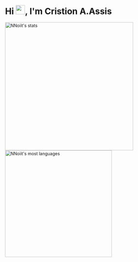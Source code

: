 <h1 align="left">Hi <img src="https://raw.githubusercontent.com/kaueMarques/kaueMarques/master/hi.gif" width="30px">, I'm Cristion A.Assis</h1>

<p align="left">
<img width="420em" src="https://github-readme-stats.vercel.app/api?username=NNoiit&theme=vision-friendly-dark" alt="NNoiit's stats"/>
<img width="350em" src="https://github-readme-stats.vercel.app/api/top-langs/?username=NNoiit&layout=compact&theme=vision-friendly-dark" alt="NNoiit's most languages"/>
</p>

<!--
**NNoiit/NNoiit** is a ✨ _special_ ✨ repository because its `README.md` (this file) appears on your GitHub profile.

Here are some ideas to get you started:

- 🔭 I’m currently working on ...
- 🌱 I’m currently learning ...
- 👯 I’m looking to collaborate on ...
- 🤔 I’m looking for help with ...
- 💬 Ask me about ...
- 📫 How to reach me: ...
- 😄 Pronouns: ...
- ⚡ Fun fact: ...
-->
